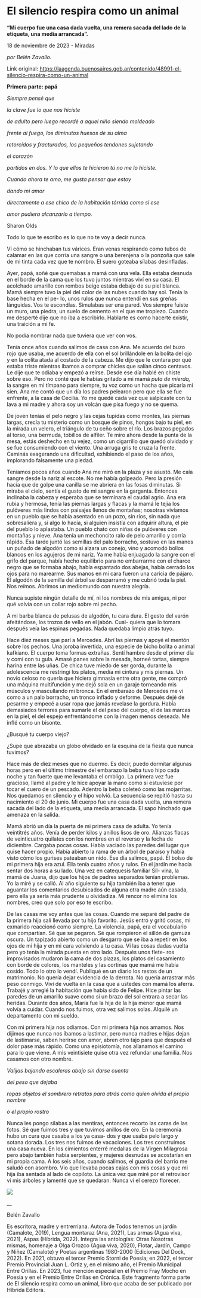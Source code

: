 # El silencio respira como un animal

**“Mi cuerpo fue una casa dada vuelta, una remera sacada del lado de la etiqueta, una media arrancada”.**

18 de noviembre de 2023 - Miradas

_por Belén Zavallo._

Link original: https://laagenda.buenosaires.gob.ar/contenido/48991-el-silencio-respira-como-un-animal



**Primera parte: papá**




*Siempre pensé que*




*la clave fue lo que nos hiciste*




*de adulto pero luego recordé a aquel niño siendo moldeado*




*frente al fuego, los diminutos huesos de su alma*




*retorcidos y fracturados, los pequeños tendones sujetando*




*el corazón*




*partidos en dos. Y lo que ellos te hicieron tú no me lo hiciste.*




*Cuando ahora te amo, me gusta pensar que estoy*




*dando mi amor*




*directamente a ese chico de la habitación tórrida como si ese*




*amor pudiera alcanzarlo a tiempo.*




Sharon Olds




Todo lo que te escribo es lo que no te voy a decir nunca.




Vi cómo se hinchaban tus várices. Eran venas respirando como tubos de calamar en las que corría una sangre o una berenjena o la ponzoña que sale de mi tinta cada vez que te nombro. El suero goteaba sílabas desinfladas.




Ayer, papá, soñé que quemabas a mamá con una vela. Ella estaba desnuda en el borde de la cama que los tuvo juntos mientras viví en su casa. El acolchado amarillo con rombos beige estaba debajo de su piel blanca. Mamá siempre tuvo la piel del color de las nubes cuando hay sol. Tenía la base hecha en el pe- lo, unos rulos que nunca entendí en sus greñas lánguidas. Vos te escondías. Simulabas ser una pared. Vos siempre fuiste un muro, una piedra, un suelo de cemento en el que me tropiezo. Cuando me desperté dije que no iba a escribirlo. Hablarte es como hacerte existir, una traición a mi fe.




No podía nombrar nada que tuviera que ver con vos.




Tenía once años cuando salimos de casa con Ana. Me acuerdo del buzo rojo que usaba, me acuerdo de ella con el sol brillándole en la bolita del ojo y en la colita atada al costado de la cabeza. Me dijo que le contara por qué estaba triste mientras íbamos a comprar chicles que salían cinco centavos. Le dije que te odiaba y empezó a reírse. Desde ese día hablé en chiste sobre eso. Pero no conté que le habías gritado a mi mamá *puta de mierda,* la sangre en mi tímpano para siempre, tu voz como un hacha que picaría mi sien. Ana me contó que un día los padres pelearon pero que ella se fue enfrente, a la casa de Cecilia. Yo me quedé cada vez que salpicaste con tu lava a mi madre y ahora soy un volcán que pisa fuego y no se quema.




De joven tenías el pelo negro y las cejas tupidas como montes, las piernas largas, crecía tu misterio como un bosque de pinos, hongos bajo tu piel, en la mirada un velero, el triángulo de tu ceño sobre el río. Los brazos pegados al torso, una bermuda, tobillos de alfiler. Te miro ahora desde la punta de la mesa, estás deshecho en tu vejez, como un cigarrillo que quedó olvidado y se fue consumiendo con el viento. Una arruga gris te cruza la frente. Caminás exagerando una dificultad, exhibiendo el paso de los años, implorando falsamente una piedad.




Teníamos pocos años cuando Ana me miró en la plaza y se asustó. Me caía sangre desde la nariz al escote. No me había golpeado. Pero la presión hacía que de golpe una canilla se me abriera en las fosas diminutas. Si miraba el cielo, sentía el gusto de mi sangre en la garganta. Entonces inclinaba la cabeza y esperaba que se terminara el caudal agrio. Ana era rubia y hermosa, tenía las piernas largas y flacas y la mamá le tejía los pulóveres más lindos con paisajes llenos de montañas; nosotras vivíamos en un pueblo que se había asentado en un pozo, sin ríos, sin nada que sobresaliera y, si algo lo hacía, si alguien insistía con adquirir altura, el pie del pueblo lo aplastaba. Un pueblo chato con niñas de pulóveres con montañas y nieve. Ana tenía un mechoncito ralo de pelo amarillo y corría rápido. Esa tarde juntó las semillas del palo borracho, sostuvo en las manos un puñado de algodón como si alzara un conejo, vino y acomodó bollos blancos en los agujeros de mi nariz. Ya me había enjuagado la sangre con el grifo del parque, había hecho equilibrio para no embarrarme con el charco negro que se formaba abajo, había espantado dos abejas, había cerrado los ojos para no marearme. Sus manos en mi cara fueron una caricia de pájaro. El algodón de la semilla del árbol se desparramó y me cubrió toda la piel. Nos reímos. Abrimos un mediomundo con nuestra alegría.




Nunca supiste ningún detalle de mí, ni los nombres de mis amigas, ni por qué volvía con un collar rojo sobre mi pecho.




A mi barba blanca de pelusas de algodón, tu cara dura. El gesto del varón afeitándose, los trozos de vello en el jabón. Cual- quiera que lo tomara después veía las espinas pegadas. Nada quedaba limpio atrás tuyo.




Hace diez meses que parí a Mercedes. Abrí las piernas y apoyé el mentón sobre los pechos. Una joroba invertida, una especie de bicho bolita o animal kafkiano. El cuerpo toma formas extrañas. Sentí hambre desde el primer día y comí con tu gula. Amasé panes sobre la mesada, horneé tortas, siempre harina entre las uñas. De chica tuve miedo de ser gorda, durante la adolescencia me restringí los platos, medía mi cintura y mis piernas. Un novio celoso no quería que hiciera gimnasia entre otra gente, me compró una máquina multifunción y me dejó sola en un garaje torneando mis músculos y mascullando mi bronca. En el embarazo de Mercedes me vi como a un palo borracho, un tronco inflado y deforme. Después dejé de pesarme y empecé a usar ropa que jamás revelase la gordura. Había demasiados terrores para sumarle el del peso del cuerpo, el de las marcas en la piel, el del espejo enfrentándome con la imagen menos deseada. Me inflé como un bisonte.




¿Busqué tu cuerpo viejo?




¿Supe que abrazaba un globo olvidado en la esquina de la fiesta que nunca tuvimos?




Hace más de diez meses que no duermo. Es decir, puedo dormitar algunas horas pero en el último trimestre del embarazo la beba tuvo hipo cada noche y tan fuerte que me levantaba el ombligo. La primera vez fue gracioso, llamé al padre y le hice apoyar la mano como si estuviese por tocar el cuero de un pescado. Adentro la beba coleteó como las mojarritas. Nos quedamos en silencio y el hipo volvió. La secuencia se repitió hasta su nacimiento el 20 de junio. Mi cuerpo fue una casa dada vuelta, una remera sacada del lado de la etiqueta, una media arrancada. El sapo hinchado que amenaza en la salida.




Mamá abrió un día la puerta de mi primera casa de adulta. Yo tenía veintitrés años. Venía de perder kilos y anillos lisos de oro. Alianzas flacas de veinticuatro quilates con los nombres en el reverso y la fecha de diciembre. Cargaba pocas cosas. Había vaciado las paredes del lugar que quise hacer propio. Había abierto la rama de un árbol de paraíso y había visto cómo los gurises pateaban un nido. Ese día salimos, papá. El bolso de mi primera hija era azul. Ella tenía cuatro años y rulos. En el jardín me hacía sentar dos horas a su lado. Una vez en catequesis familiar Sil- vina, la mamá de Juana, dijo que los hijos de padres separados tenían problemas. Yo la miré y se calló. Al año siguiente su hija también iba a tener que aguantar los comentarios desubicados de alguna otra madre aún casada, pero ella ya sería más prudente u olvidadiza. Mi rencor no elimina los nombres, creo que solo por eso te escribo.




De las casas me voy antes que las cosas. Cuando me separé del padre de la primera hija salí llevada por tu hijo favorito. Jesús entró y gritó cosas, mi exmarido reaccionó como siempre. La violencia, papá, era el vocabulario que compartían. Sé que se pegaron. Sé que rompieron el sillón de gamuza oscura. Un tapizado abierto como un desgarro que se iba a repetir en los ojos de mi hija y en mi cara volviendo a tu casa. Vi las cosas dadas vuelta pero yo tenía la mirada puesta en otro lado. Después unos flete- ros improvisados mudaron la cama de dos plazas, los platos del casamiento con borde de colores, los manteles y las cortinas que mamá me había cosido. Todo lo otro lo vendí. Publiqué en un diario los restos de un matrimonio. No quería dejar evidencia de la derrota. No quería arrastrar más peso conmigo. Viví de vuelta en la casa que a ustedes con mamá los aferra. Trabajé y arreglé la habitación que había sido de Felipe. Hice pintar las paredes de un amarillo suave como si un brazo del sol entrara a secar las heridas. Durante dos años, María fue la hija de la hija menor que mamá volvía a cuidar. Cuando nos fuimos, otra vez salimos solas. Alquilé un departamento con mi sueldo.




Con mi primera hija nos odiamos. Con mi primera hija nos amamos. Nos dijimos que nunca nos íbamos a lastimar, pero nunca madres e hijas dejan de lastimarse, saben herirse con amor, abren otro tajo para que después el dolor pase más rápido. Como una episiotomía, nos allanamos el camino para lo que viene. A mis veintisiete quise otra vez refundar una familia. Nos casamos con otro nombre.




*Valijas bajando escaleras abajo sin darse cuenta*




*del peso que dejaba*




*ropas objetos el sombrero retratos para atrás como quien olvida el propio nombre*




*o el propio rostro*




Nunca les pongo sílabas a las mentiras, entonces recorto las caras de las fotos. Sé que fuimos tres y que tuvimos anillos de oro. En la ceremonia hubo un cura que casaba a los ya casa- dos y que usaba pelo largo y sotana dorada. Los tres nos fuimos de vacaciones. Los tres construimos una casa nueva. En los cimientos enterré medallas de la Virgen Milagrosa pero abajo también había serpientes, y mujeres desnudas se acostarían en mi propia cama. A los seis años, cuando salimos, el guardia del barrio me saludó con asombro. Vio que llevaba pocas cajas con mis cosas y que mi hija iba sentada al lado de copiloto. La única vez que miré por el retrovisor vi mis árboles y lamenté que se quedaran. Nunca vi el cerezo florecer.




![](https://cdn.feater.me/files/images/2967986/1410ddfc-2704-43ca-9be4-a1ae68f524cb.png)




\_\_




Belén Zavallo




Es escritora, madre y entrerriana. Autora de Todos tenemos un jardín (Camalote, 2019), Lengua montaraz (Ana, 2021), Las armas (Agua viva, 2021), Aspas (Híbrida, 2022). Integra las antologías: Otras Nosotras mismas, homenaje a Olga Orozco (Agua viva, 2020), Flotar, Jardín, Campo y Niñez (Camalote) y Poetas argentinas 1980-2000 (Ediciones Del Dock, 2022). En 2021, obtuvo el tercer Premio Storni de Poesía; en 2022, el tercer Premio Provincial Juan L. Ortiz y, en el mismo año, el Premio Municipal Entre Orillas. En 2023, fue mención especial en el Premio Fray Mocho en Poesía y en el Premio Entre Orillas en Crónica. Este fragmento forma parte de El silencio respira como un animal, libro que acaba de ser publicado por Híbrida Editora.



